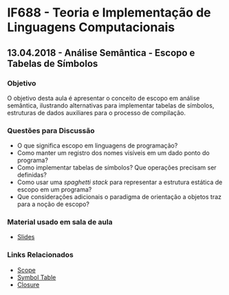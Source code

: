 # IF688 - Teoria e Implementação de Linguagens Computacionais

## 13.04.2018 - Análise Semântica - Escopo e Tabelas de Símbolos

### Objetivo

O objetivo desta aula é apresentar o conceito de escopo em análise semântica, ilustrando alternativas para implementar tabelas de símbolos, estruturas de dados auxiliares para o processo de compilação. 

### Questões para Discussão

- O que significa escopo em linguagens de programação? 
- Como manter um registro dos nomes visíveis em um dado ponto do programa? 
- Como implementar tabelas de símbolos? Que operações precisam ser definidas?
- Como usar uma _spaghetti stack_ para representar a estrutura estática de escopo em um programa? 
- Que considerações adicionais o paradigma de orientação a objetos traz para a noção de escopo?

### Material usado em sala de aula

- [Slides](https://drive.google.com/open?id=166wMljGO5URlk6qrOu50okY5pYuZNpZg)

### Links Relacionados

- [Scope](https://en.wikipedia.org/wiki/Scope_(computer_science))
- [Symbol Table](https://en.wikipedia.org/wiki/Symbol_table)
- [Closure](https://en.wikipedia.org/wiki/Closure_(computer_programming))